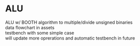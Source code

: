 # ALU
ALU w/ BOOTH algorithm to multiple/divide unsigned binaries  
data flowchart in assets  
testbench with some simple case  
will update more oprerations and automatic testbench in future
